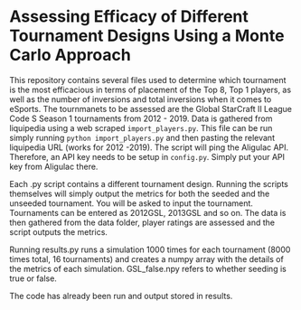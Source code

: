 # Assessing Efficacy of Different Tournament Designs Using a Monte Carlo Approach

This repository contains several files used to determine which tournament is the most efficacious in terms of placement of the Top 8, Top 1 players, as well as the number of inversions and total inversions when it comes to eSports.
The tournmanets to be assessed are the Global StarCraft II League Code S Season 1 tournaments from 2012 - 2019.
Data is gathered from liquipedia using a web scraped `import_players.py`. This file can be run simply running `python import_players.py` and then pasting the relevant liquipedia URL (works for 2012 -2019).
The script will ping the Aligulac API. Therefore, an API key needs to be setup in `config.py`. Simply put your API key from Aligulac there.

Each .py script contains a different tournament design. Running the scripts themselves will simply output the metrics for both the seeded and the unseeded tournament. You will be asked to input the tournament.
Tournaments can be entered as 2012GSL, 2013GSL and so on. The data is then gathered from the data folder, player ratings are assessed and the script outputs the metrics.

Running results.py runs a simulation 1000 times for each tournament (8000 times total, 16 tournaments) and creates a numpy array with the details of the metrics of each simulation. GSL_false.npy refers to whether seeding is true or false.

The code has already been run and output stored in results.
